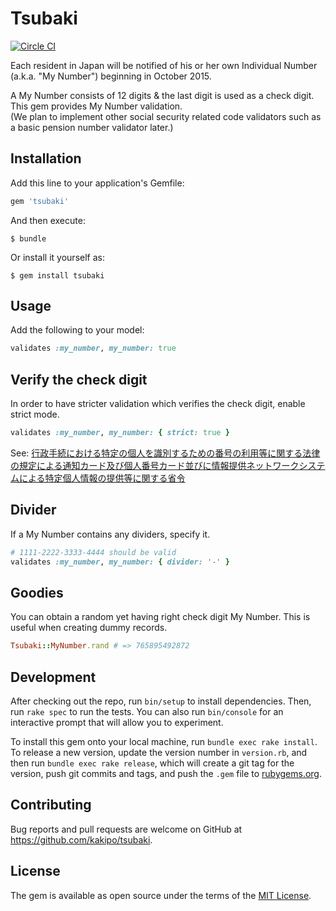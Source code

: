 # Tsubaki

[![Circle CI](https://circleci.com/gh/kakipo/tsubaki/tree/master.svg?style=svg)](https://circleci.com/gh/kakipo/tsubaki/tree/master)

Each resident in Japan will be notified of his or her own Individual Number (a.k.a. "My Number") beginning in October 2015.

A My Number consists of 12 digits & the last digit is used as a check digit.  
This gem provides My Number validation.  
(We plan to implement other social security related code validators such as a basic pension number validator later.)

## Installation

Add this line to your application's Gemfile:

```ruby
gem 'tsubaki'
```

And then execute:

    $ bundle

Or install it yourself as:

    $ gem install tsubaki

## Usage

Add the following to your model:

```ruby
validates :my_number, my_number: true
```

## Verify the check digit

In order to have stricter validation which verifies the check digit, enable strict mode.

```ruby
validates :my_number, my_number: { strict: true }
```

See: [行政手続における特定の個人を識別するための番号の利用等に関する法律の規定による通知カード及び個人番号カード並びに情報提供ネットワークシステムによる特定個人情報の提供等に関する省令](http://law.e-gov.go.jp/announce/H26F11001000085.html)

## Divider

If a My Number contains any dividers, specify it.

```ruby
# 1111-2222-3333-4444 should be valid
validates :my_number, my_number: { divider: '-' }
```

## Goodies

You can obtain a random yet having right check digit My Number.
This is useful when creating dummy records.

```ruby
Tsubaki::MyNumber.rand # => 765895492872
```

## Development

After checking out the repo, run `bin/setup` to install dependencies. Then, run `rake spec` to run the tests. You can also run `bin/console` for an interactive prompt that will allow you to experiment.

To install this gem onto your local machine, run `bundle exec rake install`. To release a new version, update the version number in `version.rb`, and then run `bundle exec rake release`, which will create a git tag for the version, push git commits and tags, and push the `.gem` file to [rubygems.org](https://rubygems.org).

## Contributing

Bug reports and pull requests are welcome on GitHub at https://github.com/kakipo/tsubaki.


## License

The gem is available as open source under the terms of the [MIT License](http://opensource.org/licenses/MIT).

